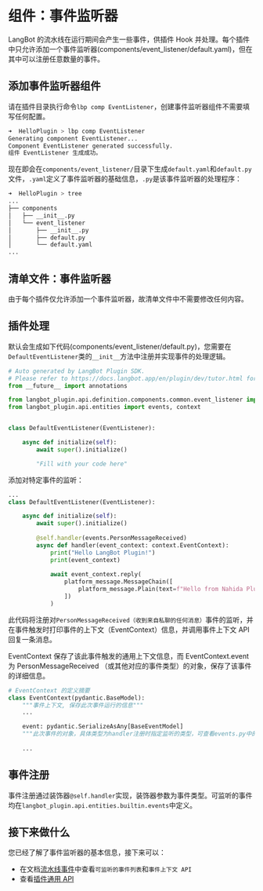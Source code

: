 # 组件：事件监听器

LangBot 的流水线在运行期间会产生一些事件，供插件 Hook 并处理。每个插件中只允许添加一个事件监听器(components/event_listener/default.yaml)，但在其中可以注册任意数量的事件。

## 添加事件监听器组件

请在插件目录执行命令`lbp comp EventListener`，创建事件监听器组件不需要填写任何配置。

```bash
➜  HelloPlugin > lbp comp EventListener
Generating component EventListener...
Component EventListener generated successfully.
组件 EventListener 生成成功。
```

现在即会在`components/event_listener/`目录下生成`default.yaml`和`default.py`文件，`.yaml`定义了事件监听器的基础信息，`.py`是该事件监听器的处理程序：

```bash
➜  HelloPlugin > tree
...
├── components
│   ├── __init__.py
│   └── event_listener
│       ├── __init__.py
│       ├── default.py
│       └── default.yaml
...
```

## 清单文件：事件监听器

由于每个插件仅允许添加一个事件监听器，故清单文件中不需要修改任何内容。

## 插件处理

默认会生成如下代码(components/event_listener/default.py)，您需要在`DefaultEventListener`类的`__init__`方法中注册并实现事件的处理逻辑。

```python
# Auto generated by LangBot Plugin SDK.
# Please refer to https://docs.langbot.app/en/plugin/dev/tutor.html for more details.
from __future__ import annotations

from langbot_plugin.api.definition.components.common.event_listener import EventListener
from langbot_plugin.api.entities import events, context


class DefaultEventListener(EventListener):

    async def initialize(self):
        await super().initialize()

        "Fill with your code here"
```

添加对特定事件的监听：

```python
...
class DefaultEventListener(EventListener):

    async def initialize(self):
        await super().initialize()
        
        @self.handler(events.PersonMessageReceived)
        async def handler(event_context: context.EventContext):
            print("Hello LangBot Plugin!")
            print(event_context)
            
            await event_context.reply(
                platform_message.MessageChain([
                    platform_message.Plain(text=f"Hello from Nahida Plugin!"),
                ])
            )
```

此代码将注册对`PersonMessageReceived（收到来自私聊的任何消息）`事件的监听，并在事件触发时打印事件的上下文（EventContext）信息，并调用事件上下文 API 回复一条消息。  

EventContext 保存了该此事件触发的通用上下文信息，而 EventContext.event 为 PersonMessageReceived （或其他对应的事件类型）的对象，保存了该事件的详细信息。

```python
# EventContext 的定义摘要
class EventContext(pydantic.BaseModel):
    """事件上下文, 保存此次事件运行的信息"""
    ...

    event: pydantic.SerializeAsAny[BaseEventModel]
    """此次事件的对象，具体类型为handler注册时指定监听的类型，可查看events.py中的定义"""
    
    ...
```

## 事件注册

事件注册通过装饰器`@self.handler`实现，装饰器参数为事件类型。可监听的事件均在`langbot_plugin.api.entities.builtin.events`中定义。  

## 接下来做什么

您已经了解了事件监听器的基本信息，接下来可以：

- 在文档[流水线事件](/zh/plugin/dev/apis/pipeline-events)中查看`可监听的事件列表`和`事件上下文 API`
- 查看[插件通用 API](/zh/plugin/dev/apis/common)